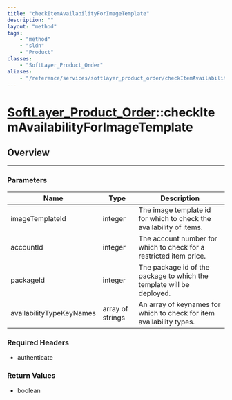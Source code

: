 ```yaml
---
title: "checkItemAvailabilityForImageTemplate"
description: ""
layout: "method"
tags:
    - "method"
    - "sldn"
    - "Product"
classes:
    - "SoftLayer_Product_Order"
aliases:
    - "/reference/services/softlayer_product_order/checkItemAvailabilityForImageTemplate"
---
```

# [SoftLayer_Product_Order](/reference/services/SoftLayer_Product_Order)::checkItemAvailabilityForImageTemplate




## Overview 


-----

### Parameters 
|Name | Type | Description |
| --- | --- | --- |
|imageTemplateId| integer| The image template id for which to check the availability of items.|
|accountId| integer| The account number for which to check for a restricted item price.|
|packageId| integer| The package id of the package to which the template will be deployed.|
|availabilityTypeKeyNames| array of strings| An array of keynames for which to check for item availability types.|


### Required Headers
* authenticate


### Return Values
* boolean




